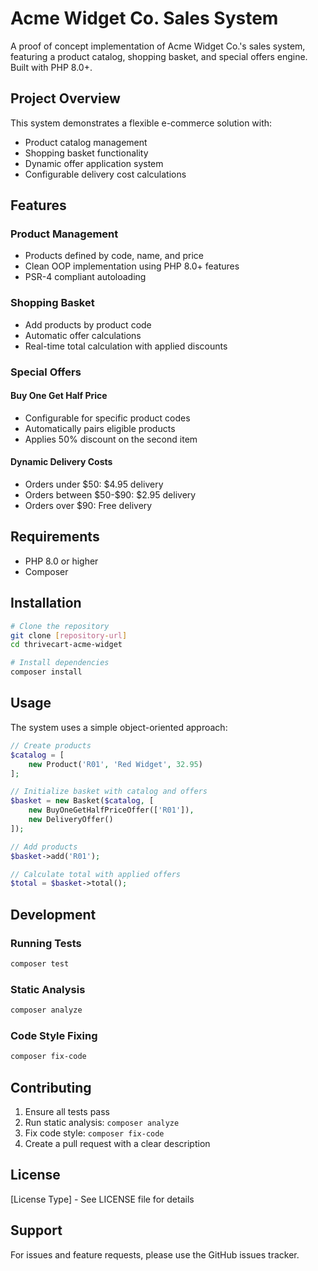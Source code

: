 # Acme Widget Co. Sales System

A proof of concept implementation of Acme Widget Co.'s sales system, featuring a product catalog, shopping basket, and special offers engine. Built with PHP 8.0+.

## Project Overview

This system demonstrates a flexible e-commerce solution with:
- Product catalog management
- Shopping basket functionality
- Dynamic offer application system
- Configurable delivery cost calculations

## Features

### Product Management
- Products defined by code, name, and price
- Clean OOP implementation using PHP 8.0+ features
- PSR-4 compliant autoloading

### Shopping Basket
- Add products by product code
- Automatic offer calculations
- Real-time total calculation with applied discounts

### Special Offers
#### Buy One Get Half Price
- Configurable for specific product codes
- Automatically pairs eligible products
- Applies 50% discount on the second item

#### Dynamic Delivery Costs
- Orders under \$50: \$4.95 delivery
- Orders between \$50-\$90: \$2.95 delivery
- Orders over \$90: Free delivery

## Requirements
- PHP 8.0 or higher
- Composer

## Installation

```bash
# Clone the repository
git clone [repository-url]
cd thrivecart-acme-widget

# Install dependencies
composer install
```

## Usage

The system uses a simple object-oriented approach:

```php
// Create products
$catalog = [
    new Product('R01', 'Red Widget', 32.95)
];

// Initialize basket with catalog and offers
$basket = new Basket($catalog, [
    new BuyOneGetHalfPriceOffer(['R01']),
    new DeliveryOffer()
]);

// Add products
$basket->add('R01');

// Calculate total with applied offers
$total = $basket->total();
```

## Development

### Running Tests
```bash
composer test
```

### Static Analysis
```bash
composer analyze
```

### Code Style Fixing
```bash
composer fix-code
```

## Contributing

1. Ensure all tests pass
2. Run static analysis: `composer analyze`
3. Fix code style: `composer fix-code`
4. Create a pull request with a clear description

## License

[License Type] - See LICENSE file for details

## Support

For issues and feature requests, please use the GitHub issues tracker.

